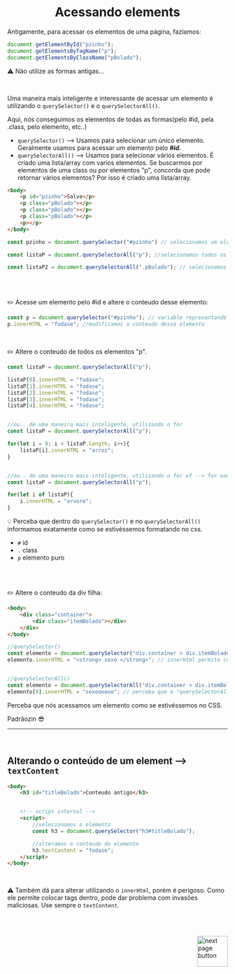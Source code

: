 <h1 align="center">
    Acessando elements
</h1>
 
 Antigamente, para acessar os elementos de uma página, fazíamos:

```js
document.getElementById("pzinho");
document.getElementsByTagName("p");
document.getElementsByClassName("pBolado");
```
 

⚠️ Não utilize as formas antigas...

<br>


Uma maneira mais inteligente e interessante de acessar um elemento é utilizando o `querySelector()` e o `querySelectorAll()`.

Aqui, nós conseguimos os elementos de todas as formas(pelo #id, pela .class, pelo elemento, etc..)


- `querySelector()` --> Usamos para selecionar um único elemento. Geralmente usamos para acessar um elemento pelo ***#id.***
- `querySelectorAll()` --> Usamos para selecionar vários elementos. É criado uma lista/array com varios elementos. Se buscarmos por elementos de uma class ou por elementos "p", concorda que pode retornar vários elementos? Por isso é criado uma lista/array.

```html
<body>
    <p id="pzinho">Salve</p>
    <p class="pBolado"></p>
    <p class="pBolado"></p>
    <p class="pBolado"></p>
    <p></p>
</body>
```


```js
const pzinho = document.querySelector("#pzinho") // selecionamos um elemento pelo "#id"

const listaP = document.querySelectorAll("p"); //selecionamos todos os elementos "p"

const listaP2 = document.querySelectorAll(".pBolado"); // selecionamos todos os elementos da class ".pBoaldo";
```


<br>
<br>

✏️ Acesse um elemento pelo #id e altere o conteudo desse elemento:

```js
const p = document.querySelector("#pzinho"); // variable representando o elemento
p.innerHTML = "fodase"; //modificamos o conteudo desse elemento
```


<br>

✏️ Altere o conteudo de todos os elementos "p".

```js
const listaP = document.querySelectorAll("p");

listaP[0].innerHTML = "fodase";
listaP[1].innerHTML = "fodase";
listaP[2].innerHTML = "fodase";
listaP[3].innerHTML = "fodase";
listaP[4].innerHTML = "fodase";


//ou.. de uma maneira mais inteligente, utilizando o for
const listaP = document.querySelectorAll("p");

for(let i = 0; i < listaP.length; i++){
    listaP[i].innerHTML = "arroz";
}


//ou.. de uma maneira mais inteligente, utilizando o for of --> for each
const listaP = document.querySelectorAll("p");

for(let i of listaP){
    i.innerHTML = "arvore";
}
```


💡 Perceba que dentro do `querySelector()` e no `querySelectorAll()` informamos exatamente como se estivéssemos formatando no css.

- `#` id
- `.` class
- `p` elemento puro

<br>
<br>


✏️ Altere o conteudo da div filha:

```html
<body>
    <div class="container">
        <div class="itemBolado"></div>
    </div>
</body>
```


```js
//querySelector()
const elemento = document.querySelector("div.container > div.itemBolado");
elemento.innerHTML = "<strong> sexo </strong>"; // innerHtml permite colocar tags boladas no conteudo. 


//querySelectorAll()
const elemento = document.querySelectorAll("div.container > div.itemBolado");
elemento[0].innerHTML = "sexoooooo"; // perceba que o "querySelectorAll" retorna uma lista/array. Por isso selecionamos a posicao 0. Sacou??
```

Perceba que nós acessamos um elemento como se estivéssemos no CSS.

Padrãozin 😎


<hr>
<br>

## Alterando o conteúdo de um element --> `textContent`

```html
<body>
    <h3 id="titleBolado">Conteudo antigo</h3>


    <!-- script internal -->
    <script>
        //selecionamos o elemento
        const h3 = document.querySelector("h3#titleBolado");

        //alteramos o conteudo do elemento
        h3.textContent = "fodase";
    </script>
</body>
```



<br>

⚠️ Também dá para alterar utilizando o `innerHtml`, porém é perigoso. Como ele permite colocar tags dentro, pode dar problema com invasões maliciosas. Use sempre o `textContent`.


<br>
<br>

<!-- next page button -->

[<img src="https://img.icons8.com/?size=512&id=47092&format=png" alt="next page button" width="70px" align="right">](../8.dom/2.criando_elements.md)


